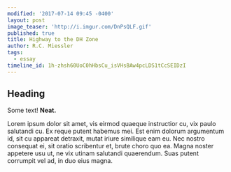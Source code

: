 ```yaml
---
modified: '2017-07-14 09:45 -0400'
layout: post
image_teaser: 'http://i.imgur.com/DnPsQLF.gif'
published: true
title: Highway to the DH Zone
author: R.C. Miessler
tags:
  - essay
timeline_id: 1h-zhsh60UoC0hHbsCu_isVHsBAw4pcLDS1tCcSEIDzI
---
```

## Heading

Some text! **Neat.**

Lorem ipsum dolor sit amet, vis eirmod quaeque instructior cu, vix paulo salutandi cu. Ex reque putent habemus mei. Est enim dolorum argumentum id, sit cu appareat detraxit, mutat iriure similique eam eu. Nec nostro consequat ei, sit oratio scribentur et, brute choro quo ea. Magna noster appetere usu ut, ne vix utinam salutandi quaerendum. Suas putent corrumpit vel ad, in duo eius magna.







